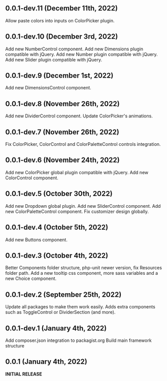 ## 0.0.1-dev.11 (December 11th, 2022)
Allow paste colors into inputs on ColorPicker plugin.

## 0.0.1-dev.10 (December 3rd, 2022)
Add new NumberControl component.
Add new Dimensions plugin compatible with jQuery.
Add new Number plugin compatible with jQuery.
Add new Slider plugin compatible with jQuery.

## 0.0.1-dev.9 (December 1st, 2022)
Add new DimensionsControl component.

## 0.0.1-dev.8 (November 26th, 2022)
Add new DividerControl component.
Update ColorPicker's animations.

## 0.0.1-dev.7 (November 26th, 2022)
Fix ColorPicker, ColorControl and ColorPaletteControl controls integration.

## 0.0.1-dev.6 (November 24th, 2022)
Add new ColorPicker global plugin compatible with jQuery.
Add new ColorControl component.

## 0.0.1-dev.5 (October 30th, 2022)
Add new Dropdown global plugin.
Add new SliderControl component.
Add new ColorPaletteControl component.
Fix customizer design globally.

## 0.0.1-dev.4 (October 5th, 2022)
Add new Buttons component.

## 0.0.1-dev.3 (October 4th, 2022)
Better Components folder structure, php-unit newer version, fix Resources folder path.
Add a new tooltip css component, more sass variables and a new Choice component.

## 0.0.1-dev.2 (September 25th, 2022)
Update all packages to make them work easily.
Adds extra components such as ToggleControl or DividerSection (and more).

## 0.0.1-dev.1 (January 4th, 2022)
Add composer.json integration to packagist.org
Build main framework structure

## 0.0.1 (January 4th, 2022)
**INITIAL RELEASE**
